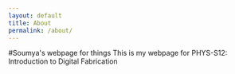 ```yaml
---
layout: default
title: About
permalink: /about/
---
```


#Soumya's webpage for things
This is my webpage for PHYS-S12: Introduction to Digital Fabrication

